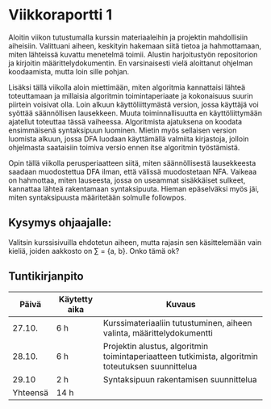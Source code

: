 # Viikkoraportti 1

Aloitin viikon tutustumalla kurssin materiaaleihin ja projektin mahdollisiin aiheisiin. Valittuani aiheen, keskityin hakemaan siitä tietoa ja hahmottamaan, miten lähteissä kuvattu menetelmä toimii. Alustin harjoitustyön repositorion ja kirjoitin määrittelydokumentin. En varsinaisesti vielä aloittanut ohjelman koodaamista, mutta loin sille pohjan. 

Lisäksi tällä viikolla aloin miettimään, miten algoritmia kannattaisi lähteä toteuttamaan ja millaisia algoritmin toimintaperiaate ja kokonaisuus suurin piirtein voisivat olla. Loin alkuun käyttöliittymästä version, jossa käyttäjä voi syöttää säännöllisen lausekkeen. Muuta toiminnallisuutta en käyttöliittymään ajatellut toteuttaa tässä vaiheessa. Algoritmista ajatuksena on koodata ensimmäisenä syntaksipuun luominen. Mietin myös sellaisen version luomista alkuun, jossa DFA luodaan käyttämällä valmiita kirjastoja, jolloin ohjelmasta saataisiin toimiva versio ennen itse algoritmin työstämistä.

Opin tällä viikolla perusperiaatteen siitä, miten säännöllisestä lausekkeesta saadaan muodostettua DFA ilman, että välissä muodostetaan NFA. Vaikeaa on hahmottaa, miten lauseesta, jossa on useammat sisäkkäiset sulkeet, kannattaa lähteä rakentamaan syntaksipuuta. Hieman epäselväksi myös jäi, miten syntaksipuusta määritetään solmulle followpos.


## Kysymys ohjaajalle:

Valitsin kurssisivuilla ehdotetun aiheen, mutta rajasin sen käsittelemään vain kieliä, joiden aakkosto on ∑ = {a, b}. Onko tämä ok? 


## Tuntikirjanpito

| Päivä | Käytetty aika | Kuvaus |
| ----- | ------------- | ------ |
|27.10.  | 6 h            | Kurssimateriaaliin tutustuminen, aiheen valinta, määrittelydokumentti |
|28.10.  | 6 h            | Projektin alustus, algoritmin toimintaperiaatteen tutkimista, algoritmin toteutuksen suunnittelua |
| 29.10 | 2 h |  Syntaksipuun rakentamisen suunnittelua |
| Yhteensä | 14 h         |        |




